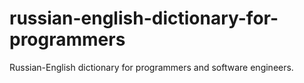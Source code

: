# russian-english-dictionary-for-programmers
Russian-English dictionary for programmers and software engineers.
